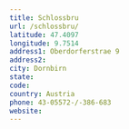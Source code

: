 ```yaml
---
title: Schlossbru
url: /schlossbru/
latitude: 47.4097
longitude: 9.7514
address1: Oberdorferstrae 9
address2: 
city: Dornbirn
state: 
code: 
country: Austria
phone: 43-05572-/-386-683
website: 
---
```


